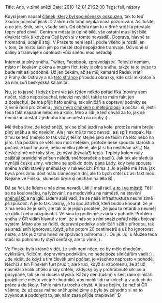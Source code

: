 Title: Ano, v zimě sněží
Date: 2010-12-01 21:22:00
Tags: fail, názory

Kdysi jsem napsal
[článek, který byl společensky odsouzen](http://blog.javorek.net/ceske-pojeti-zimy-je-jen-mentalni-retardace-moderni-doby/),
tak to teď zkusím pojmout jinak :D Zahrnu do toho nějaká nová
pozorování. Asi tušíte, o co jde. Sníh, sníh, všude sníh. Od oběda
nám tu v Brně sněží a přestalo teprv před chvílí. Centrum města je
úplně bílé, vše ostatní musí být bílé dvakrát tolik (i když na Cejl
bych si v tomto nevsadil). Doprava, hlavně ta hromadná, údajně
stojí. V Praze to není lepší, podle všeho je rozdíl jen v tom, že
místo šalin jim po městě stojí nepojízdné tramvaje. Očividně si
šaliny a tramvaje v odolnosti vůči sněhu moc nezadají.

Internet je plný sněhu. Twitter, Facebook, zpravodajství. Televizi
nemám, místo ní koukám z okna a musím říct, taky je plné sněhu,
takže ta televize to bude mít asi podobně. Už jen čekám, až se můj
kamarád Radek vrátí z Prahy do Ostravy a na
[této stránce](http://www.google.com/images?client=ubuntu&channel=fs&q=radek+wiglasz&oe=utf-8&um=1&ie=UTF-8&source=og&sa=N&hl=cs&tab=wi&biw=1600&bih=710)
přibudou obrázky, kde drží mikrofon a za ním zuří beskydská
kalamita.

Nu, je to jasné. I když už mi víc jak týden někdo pořád říká
(noviny sem nečet, rádio neposlouchal, televizi neviděl, takže to
mám fakt jen z doslechu), že má přijít hafo sněhu, tak silničáři a
dopravní podniky se zjevně řídili pro změnu
[jiným mým článkem o meteorologii](http://blog.javorek.net/ztracejte-cas-meteorologii/)
a počkali si, jestli teda fakt napadne nebo ne a kolik. Mno a lidi
je teď chválí za to, jak se nemůžou dostat z jednoho konce města na
druhý :) .

Mě třeba štve, že když sněží, tak se blbě jezdí na kole, protože
mám brejle plný sněhu a nic nevidím. Ale jinak mě to moc nevadí,
asi spíš naopak. Na zimu se teď (nebylo to tak vždy) těším stejně
jako se těším na léto nebo na jaro. (Na podzim se většinou moc
netěším, protože nese spoustu starostí a počasí je buď hnusné, nebo
vcelku pěkné, ale já si ho nestíhám užít.) Na české zimě mě taky
štve, že bývá (bývala?) teplá. Teploty kolem nuly zajišťují
pravidelný přísun náledí, sněhosraček a bacilů. Jak tak ale sleduju
nynější české zimy, vracíme se spíš do doby pana Lady, kdy byla
spousta sněhu a děti stavěly sněhuláky v rukavicích. Prima :) Jo a
ještě mě štve, jak bývá přes zimu dost málo slunečných dní, ale to
bych chtěl už asi fakt moc. Nejsme ve Finsku, sluneční brýle si
nechám na léto B) .

Dá se říci, že lidem u nás zima nevadí. Lidi ji mají rádi,
[a to i ve městě](http://picasaweb.google.com/jan.javorek/ZimaVBrne).
Těší se na koulovačku, na lyžování, na medovinku na náměstí, na
stavění
[sněhuláků](http://www.facebook.com/photo.php?pid=3080483&id=721972706)
a na iglů. Lidem spíš vadí, že se naše infrastruktura neumí zimě
přizpůsobit. A je to tak. Jasný, je tu spousta lidí, kteří budou
kňourat, že je zima nebo že je sníh, ale tak to je jejich problém,
že jsou to retardi a neuměj se oblíct nebo přizpůsobit. Většina to
podle mě zvládá v pohodě. Problém sněhu v ČR vidím hlavně v tom, že
u nás se s ním snaží pořád nějak bojovat systém. Místo aby se
řidiči, dopravní podniky a silničáři sžili s přírodou, tak se snaží
sníh ignorovat. Když je ho potom 20 centimetrů a už ho ignorovat
nelze, a tak je z toho hned ve zprávách pohroma :) . Ou jé. Jo,
u Muzea teda stačí na pohromu ty čtyři cenťáky, ale to víme ;) .

Ve Finsku bylo krásně vidět, že sníh není něco, co by mělo chodcům,
cyklistům, řidičům, dopravním podnikům, no nedejbože silničářům
vadit :) . Jde vidět, že když s tím člověk umí počítat, je všechno
naprosto v pohodě. Nechci s tím Finskem furt prudit, ale kruci,
když si vzpomenu, že ať už nasněžilo kolik chtělo a kdy chtělo,
vždycky byly prohrábnuté silnice a posypané, tak se mi docela
stýská. Každý den (tuším) v šest ráno silničáři projeli celé město
včetně chodníků, aby mohli lidi na kolech a v autech do práce a do
školy. Tohle nám tu trochu chybí. A já se bojím, že než si ČR
všimne, že už zase máme sněhuplné zimy a bylo by záhodno si na to
zvyknout a podchytit to, tak nám zase přijde oteplování :D